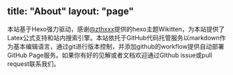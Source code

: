 title: "About"
layout: "page"
---



本站基于Hexo强力驱动，感谢[@zthxxx](https://github.com/zthxxx/hexo-theme-Wikitten)提供的hexo主题Wikitten，为本站提供了Latex公式支持和站内搜索引擎。本站依托于GitHub代码托管服务以markdown作为基本编辑语言，通过git进行版本控制，并添加github的workflow提供自动部署GitHub Page服务。如果你有好的见解或者文档欢迎通过GIthub issue或pull request联系我们。

